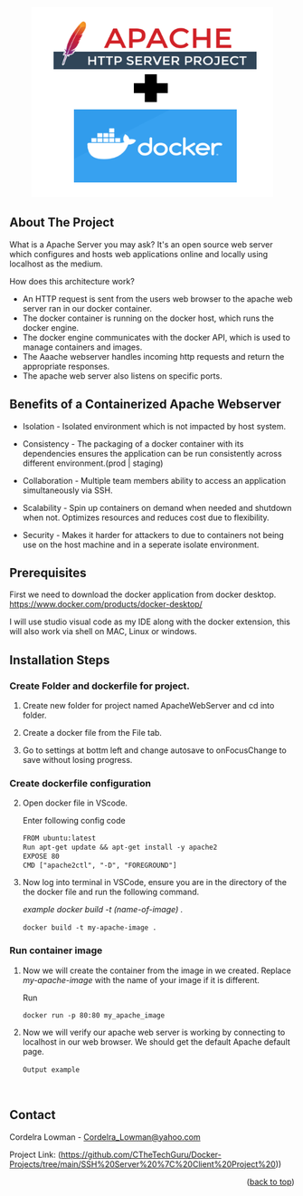 <div align="center">
    <img src="https://github.com/CTheTechGuru/Docker-Projects/blob/main/Apache-Web-Server-Project/1606047804023.png">
</div>
                                   



<!-- PROJECT Details-->
## About The Project
What is a Apache Server you may ask? 
It's an open source web server which configures and hosts web applications online and locally using localhost as the medium.

How does this architecture work?
* An HTTP request is sent from the users web browser to the apache web server ran in our docker container.
* The docker container is running on the docker host, which runs the docker engine.
* The docker engine communicates with the docker API, which is used to manage containers and images. 
* The Aaache webserver handles incoming http requests and return the appropriate responses. 
* The apache web server also listens on specific ports. 


<!-- Benefits -->


## Benefits of a Containerized Apache Webserver 
* Isolation - Isolated environment which is not impacted by host system. 

* Consistency - The packaging of a docker container with its dependencies ensures the application can be run consistently across different environment.(prod | staging)

* Collaboration - Multiple team members ability to access an application simultaneously via SSH.

* Scalability - Spin up containers on demand when needed and shutdown when not. Optimizes resources and reduces cost due to flexibility.  

* Security - Makes it harder for attackers to due to containers not being use on the host machine and in a seperate isolate environment. 


## Prerequisites

First we need to download the docker application from docker desktop. https://www.docker.com/products/docker-desktop/

I will use studio visual code as my IDE along with the docker extension, this will also work via shell on MAC, Linux or windows.




## Installation Steps
### Create Folder and dockerfile for project.

1. Create new folder for project named ApacheWebServer and cd into folder. 

2. Create a docker file from the File tab.
   ![]()

2. Go to settings at bottm left and change autosave to onFocusChange to save without losing progress.

### Create dockerfile configuration 
2. Open docker file in VScode. 

    Enter following config code
    ```
    FROM ubuntu:latest
    Run apt-get update && apt-get install -y apache2
    EXPOSE 80
    CMD ["apache2ctl", "-D", "FOREGROUND"] 
    ```
3. Now log into terminal in VSCode, ensure you are in the directory of the 
    the docker file and run the following command. 
    
    *example docker build -t (name-of-image) .*

    ``` docker build -t my-apache-image . ```

### Run container image
1. Now we will create the container from the image in we created. 
   Replace   _my-apache-image_ with the name of your image if it is different. 
   
    Run
    
    ```
    docker run -p 80:80 my_apache_image
    ```

3. Now we will verify our apache web server is working by connecting to 
    localhost in our web browser. We should get the default Apache default page. 

    ```Output example```

    ![]()
<!-- CONTACT -->
## Contact

Cordelra Lowman - Cordelra_Lowman@yahoo.com

Project Link: (https://github.com/CTheTechGuru/Docker-Projects/tree/main/SSH%20Server%20%7C%20Client%20Project%20))

<p align="right">(<a href="#readme-top">back to top</a>)</p>






<!-- MARKDOWN LINKS & IMAGES -->
<!-- https://www.markdownguide.org/basic-syntax/#reference-style-links -->
[contributors-shield]: https://img.shields.io/github/contributors/github_username/repo_name.svg?style=for-the-badge
[contributors-url]: https://github.com/github_username/repo_name/graphs/contributors
[forks-shield]: https://img.shields.io/github/forks/github_username/repo_name.svg?style=for-the-badge
[forks-url]: https://github.com/github_username/repo_name/network/members
[stars-shield]: https://img.shields.io/github/stars/github_username/repo_name.svg?style=for-the-badge
[stars-url]: https://github.com/github_username/repo_name/stargazers
[issues-shield]: https://img.shields.io/github/issues/github_username/repo_name.svg?style=for-the-badge
[issues-url]: https://github.com/github_username/repo_name/issues
[license-shield]: https://img.shields.io/github/license/github_username/repo_name.svg?style=for-the-badge
[license-url]: https://github.com/github_username/repo_name/blob/master/LICENSE.txt
[linkedin-shield]: https://img.shields.io/badge/-LinkedIn-black.svg?style=for-the-badge&logo=linkedin&colorB=555
[linkedin-url]: https://linkedin.com/in/linkedin_username
[product-screenshot]: images/screenshot.png
[Next.js]: https://img.shields.io/badge/next.js-000000?style=for-the-badge&logo=nextdotjs&logoColor=white
[Next-url]: https://nextjs.org/
[React.js]: https://img.shields.io/badge/React-20232A?style=for-the-badge&logo=react&logoColor=61DAFB
[React-url]: https://reactjs.org/
[Vue.js]: https://img.shields.io/badge/Vue.js-35495E?style=for-the-badge&logo=vuedotjs&logoColor=4FC08D
[Vue-url]: https://vuejs.org/
[Angular.io]: https://img.shields.io/badge/Angular-DD0031?style=for-the-badge&logo=angular&logoColor=white
[Angular-url]: https://angular.io/
[Svelte.dev]: https://img.shields.io/badge/Svelte-4A4A55?style=for-the-badge&logo=svelte&logoColor=FF3E00
[Svelte-url]: https://svelte.dev/
[Laravel.com]: https://img.shields.io/badge/Laravel-FF2D20?style=for-the-badge&logo=laravel&logoColor=white
[Laravel-url]: https://laravel.com
[Bootstrap.com]: https://img.shields.io/badge/Bootstrap-563D7C?style=for-the-badge&logo=bootstrap&logoColor=white
[Bootstrap-url]: https://getbootstrap.com
[JQuery.com]: https://img.shields.io/badge/jQuery-0769AD?style=for-the-badge&logo=jquery&logoColor=white
[JQuery-url]: https://jquery.com 
